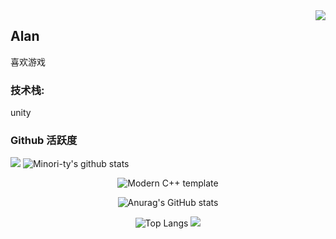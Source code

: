 <img align="right" src="https://count.getloli.com/get/@:Alan28755?theme=rule34">

## Alan

喜欢游戏

### **技术栈:**

unity

### Github 活跃度

[![](https://activity-graph.herokuapp.com/graph?username=Alan28755&theme=dracula)](https://github.com/ashutosh00710/github-readme-activity-graph)
![Minori-ty's github stats](https://github-readme-stats.vercel.app/api?username=Alan28755&show_icons=true&theme=vue)





<div id="title" align=center>

![Modern C++ template][github-sub-title:img]

![Anurag's GitHub stats](https://github-readme-stats.vercel.app/api?username=Alan28755&show_icons=true&theme=radical)

![Top Langs](https://github-readme-stats.vercel.app/api/top-langs/?username=Alan28755&langs_count=6)
![](https://github-readme-stats.vercel.app/api/top-langs/?username=Alan28755&layout=compact&langs_count=6)

[github-sub-title:img]: https://readme-typing-svg.herokuapp.com?font=Segoe+Script&center=true&lines=Alan
